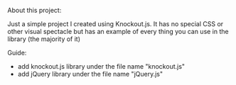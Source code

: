 About this project:

Just a simple project I created using Knockout.js.
It has no special CSS or other visual spectacle but has an example of every thing you can use in the library (the majority of it)

Guide:

- add knockout.js library under the file name "knockout.js"
- add jQuery library under the file name "jQuery.js"

